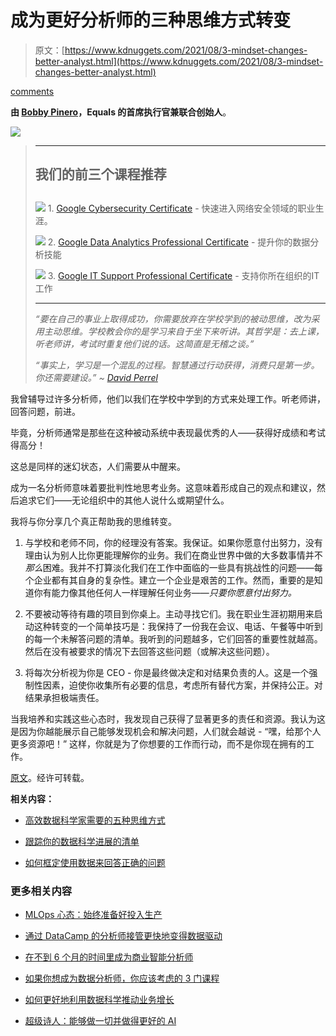 # 成为更好分析师的三种思维方式转变

> 原文：[https://www.kdnuggets.com/2021/08/3-mindset-changes-better-analyst.html](https://www.kdnuggets.com/2021/08/3-mindset-changes-better-analyst.html)

[comments](#comments)

**由 [Bobby Pinero](https://www.linkedin.com/in/bobbypinero/)，Equals 的首席执行官兼联合创始人**。

![](../Images/5617a18196cf69d257e92b4501131dff.png)

> * * *
> 
> ## 我们的前三个课程推荐
> ## 
> ![](../Images/0244c01ba9267c002ef39d4907e0b8fb.png) 1\. [Google Cybersecurity Certificate](https://www.kdnuggets.com/google-cybersecurity) - 快速进入网络安全领域的职业生涯。
> 
> ![](../Images/e225c49c3c91745821c8c0368bf04711.png) 2\. [Google Data Analytics Professional Certificate](https://www.kdnuggets.com/google-data-analytics) - 提升你的数据分析技能
> 
> ![](../Images/0244c01ba9267c002ef39d4907e0b8fb.png) 3\. [Google IT Support Professional Certificate](https://www.kdnuggets.com/google-itsupport) - 支持你所在组织的IT工作
> 
> * * *
> 
> *“要在自己的事业上取得成功，你需要放弃在学校学到的被动思维，改为采用主动思维。学校教会你的是学习来自于坐下来听讲。其哲学是：去上课，听老师讲，考试时重复他们说的话。这简直是无稽之谈。”*
> 
> *“事实上，学习是一个混乱的过程。智慧通过行动获得，消费只是第一步。你还需要建设。” ~ [David Perrel](https://perell.com/essay/dont-go-to-college-this-fall/#:~:text=To%20succeed%20on%20your%20own,adopt%20an%20active%20one%20instead.&text=The%20truth%20is%20learning%20is%20a%20messy%20process.)*

我曾辅导过许多分析师，他们以我们在学校中学到的方式来处理工作。听老师讲，回答问题，前进。

毕竟，分析师通常是那些在这种被动系统中表现最优秀的人——获得好成绩和考试得高分！

这总是同样的迷幻状态，人们需要从中醒来。

成为一名分析师意味着要批判性地思考业务。这意味着形成自己的观点和建议，然后追求它们——无论组织中的其他人说什么或期望什么。

我将与你分享几个真正帮助我的思维转变。

1.  与学校和老师不同，你的经理没有答案。我保证。如果你愿意付出努力，没有理由认为别人比你更能理解你的业务。我们在商业世界中做的大多数事情并不*那么*困难。我并不打算淡化我们在工作中面临的一些具有挑战性的问题——每个企业都有其自身的复杂性。建立一个企业是艰苦的工作。然而，重要的是知道你有能力像其他任何人一样理解任何业务——*只要你愿意付出努力。*

1.  不要被动等待有趣的项目到你桌上。主动寻找它们。我在职业生涯初期用来启动这种转变的一个简单技巧是：我保持了一份我在会议、电话、午餐等中听到的每一个未解答问题的清单。我听到的问题越多，它们回答的重要性就越高。然后在没有被要求的情况下去回答这些问题（或解决这些问题）。

1.  将每次分析视为你是 CEO - 你是最终做决定和对结果负责的人。这是一个强制性因素，迫使你收集所有必要的信息，考虑所有替代方案，并保持公正。对结果承担极端责任。

当我培养和实践这些心态时，我发现自己获得了显著更多的责任和资源。我认为这是因为你越能展示自己能够发现机会和解决问题，人们就会越说 - “嘿，给那个人更多资源吧！” 这样，你就是为了你想要的工作而行动，而不是你现在拥有的工作。

[原文](https://wraptext.equals.app/three-mindset-changes-analysts/)。经许可转载。

**相关内容：**

+   [高效数据科学家需要的五种思维方式](https://www.kdnuggets.com/2021/06/five-types-thinking-data-scientist.html)

+   [跟踪你的数据科学进展的清单](https://www.kdnuggets.com/2021/05/checklist-data-science-progress.html)

+   [如何框定使用数据来回答正确的问题](https://www.kdnuggets.com/2021/03/right-questions-answered-using-data.html)

### 更多相关内容

+   [MLOps 心态：始终准备好投入生产](https://www.kdnuggets.com/2023/07/mlops-mindset-always-productionready.html)

+   [通过 DataCamp 的分析师接管更快地变得数据驱动](https://www.kdnuggets.com/2022/10/datacamp-data-driven-faster-analyst-takeover.html)

+   [在不到 6 个月的时间里成为商业智能分析师](https://www.kdnuggets.com/become-a-business-intelligence-analyst-in-less-than-6-months)

+   [如果你想成为数据分析师，你应该考虑的 3 门课程](https://www.kdnuggets.com/3-courses-you-should-consider-if-you-want-to-become-a-data-analyst)

+   [如何更好地利用数据科学推动业务增长](https://www.kdnuggets.com/2022/08/better-leverage-data-science-business-growth.html)

+   [超级诗人：能够做一切并做得更好的 AI](https://www.kdnuggets.com/2023/05/super-bard-ai-better.html)
